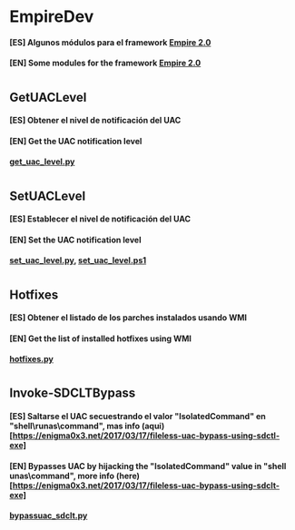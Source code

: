 # EmpireDev
#### [ES] Algunos módulos para el framework [Empire 2.0](https://github.com/empireproject/empire)
#### [EN] Some modules for the framework [Empire 2.0](https://github.com/empireproject/empire)
# 
## GetUACLevel
#### [ES] Obtener el nivel de notificación del UAC
#### [EN] Get the UAC notification level
#### [get_uac_level.py](lib/modules/powershell/collection/get_uac_level.py)
# 
## SetUACLevel
#### [ES] Establecer el nivel de notificación del UAC
#### [EN] Set the UAC notification level
#### [set_uac_level.py](lib/modules/powershell/collection/set_uac_level.py), [set_uac_level.ps1](data/module_source/collection/set_uac_level.ps1)
# 
## Hotfixes
#### [ES] Obtener el listado de los parches instalados usando WMI
#### [EN] Get the list of installed hotfixes using WMI
#### [hotfixes.py](lib/modules/powershell/collection/hotfixes.py)
# 
## Invoke-SDCLTBypass
#### [ES] Saltarse el UAC secuestrando el valor "IsolatedCommand" en "shell\runas\command", mas info (aqui)[https://enigma0x3.net/2017/03/17/fileless-uac-bypass-using-sdctl-exe]
#### [EN] Bypasses UAC by hijacking the "IsolatedCommand" value in "shell unas\command", more info (here)[https://enigma0x3.net/2017/03/17/fileless-uac-bypass-using-sdclt-exe]
#### [bypassuac_sdclt.py](lib/modules/powershell/privesc/bypassuac_sdclt.py)
